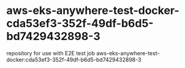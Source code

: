 # aws-eks-anywhere-test-docker-cda53ef3-352f-49df-b6d5-bd7429432898-3
repository for use with E2E test job aws-eks-anywhere-test-docker:cda53ef3-352f-49df-b6d5-bd7429432898-3
